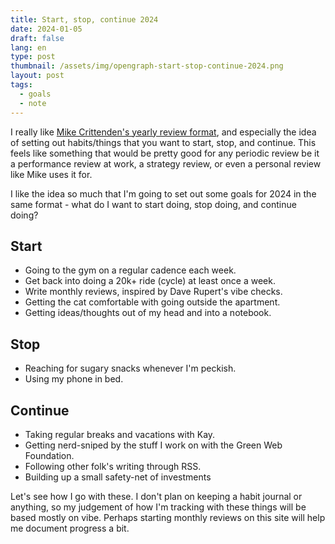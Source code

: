 ```yaml
---
title: Start, stop, continue 2024
date: 2024-01-05
draft: false
lang: en
type: post
thumbnail: /assets/img/opengraph-start-stop-continue-2024.png
layout: post
tags:
  - goals
  - note
---
```


I really like [Mike Crittenden's yearly review format](https://critter.blog/2024/01/04/2023-in-review/), and especially the idea of setting out habits/things that you want to start, stop, and continue. This feels like something that would be pretty good for any periodic review be it a performance review at work, a strategy review, or even a personal review like Mike uses it for.

I like the idea so much that I'm going to set out some goals for 2024 in the same format - what do I want to start doing, stop doing, and continue doing?

## Start

- Going to the gym on a regular cadence each week.
- Get back into doing a 20k+ ride (cycle) at least once a week.
- Write monthly reviews, inspired by Dave Rupert's vibe checks.
- Getting the cat comfortable with going outside the apartment.
- Getting ideas/thoughts out of my head and into a notebook.

## Stop

- Reaching for sugary snacks whenever I'm peckish.
- Using my phone in bed.

## Continue

- Taking regular breaks and vacations with Kay.
- Getting nerd-sniped by the stuff I work on with the Green Web Foundation.
- Following other folk's writing through RSS.
- Building up a small safety-net of investments

Let's see how I go with these. I don't plan on keeping a habit journal or anything, so my judgement of how I'm tracking with these things will be based mostly on vibe. Perhaps starting monthly reviews on this site will help me document progress a bit.
